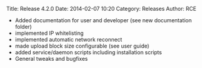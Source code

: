 Title: Release 4.2.0
Date: 2014-02-07 10:20
Category: Releases
Author: RCE


* Added documentation for user and developer (see new documentation folder)
* implemented IP whitelisting
* implemented automatic network reconnect
 * made upload block size configurable (see user guide)
* added service/daemon scripts including installation scripts
* General tweaks and bugfixes 


